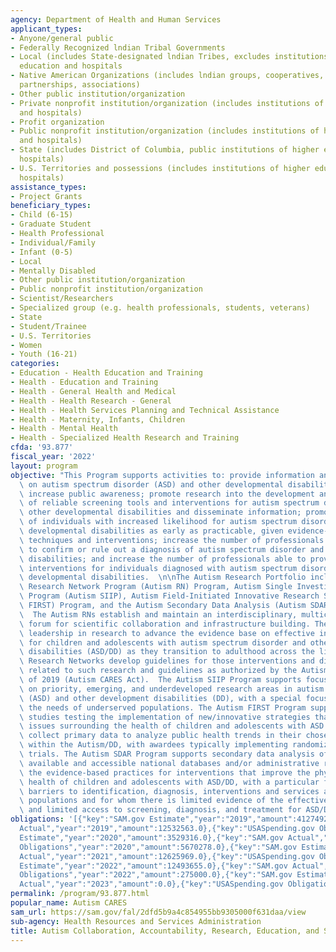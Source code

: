 ```yaml
---
agency: Department of Health and Human Services
applicant_types:
- Anyone/general public
- Federally Recognized lndian Tribal Governments
- Local (includes State-designated lndian Tribes, excludes institutions of higher
  education and hospitals
- Native American Organizations (includes lndian groups, cooperatives, corporations,
  partnerships, associations)
- Other public institution/organization
- Private nonprofit institution/organization (includes institutions of higher education
  and hospitals)
- Profit organization
- Public nonprofit institution/organization (includes institutions of higher education
  and hospitals)
- State (includes District of Columbia, public institutions of higher education and
  hospitals)
- U.S. Territories and possessions (includes institutions of higher education and
  hospitals)
assistance_types:
- Project Grants
beneficiary_types:
- Child (6-15)
- Graduate Student
- Health Professional
- Individual/Family
- Infant (0-5)
- Local
- Mentally Disabled
- Other public institution/organization
- Public nonprofit institution/organization
- Scientist/Researchers
- Specialized group (e.g. health professionals, students, veterans)
- State
- Student/Trainee
- U.S. Territories
- Women
- Youth (16-21)
categories:
- Education - Health Education and Training
- Health - Education and Training
- Health - General Health and Medical
- Health - Health Research - General
- Health - Health Services Planning and Technical Assistance
- Health - Maternity, Infants, Children
- Health - Mental Health
- Health - Specialized Health Research and Training
cfda: '93.877'
fiscal_year: '2022'
layout: program
objective: "This Program supports activities to: provide information and education\
  \ on autism spectrum disorder (ASD) and other developmental disabilities (DD) to\
  \ increase public awareness; promote research into the development and validation\
  \ of reliable screening tools and interventions for autism spectrum disorder and\
  \ other developmental disabilities and disseminate information; promote early screening\
  \ of individuals with increased likelihood for autism spectrum disorder and other\
  \ developmental disabilities as early as practicable, given evidence-based screening\
  \ techniques and interventions; increase the number of professionals who are able\
  \ to confirm or rule out a diagnosis of autism spectrum disorder and other developmental\
  \ disabilities; and increase the number of professionals able to provide evidence-based\
  \ interventions for individuals diagnosed with autism spectrum disorder or other\
  \ developmental disabilities.  \n\nThe Autism Research Portfolio includes the Autism\
  \ Research Network Program (Autism RN) Program, Autism Single Investigator Innovation\
  \ Program (Autism SIIP), Autism Field-Initiated Innovative Research Studies (Autism\
  \ FIRST) Program, and the Autism Secondary Data Analysis (Autism SDAR) Program.\
  \  The Autism RNs establish and maintain an interdisciplinary, multicenter research\
  \ forum for scientific collaboration and infrastructure building. They provide national\
  \ leadership in research to advance the evidence base on effective interventions\
  \ for children and adolescents with autism spectrum disorder and other developmental\
  \ disabilities (ASD/DD) as they transition to adulthood across the lifespan. The\
  \ Research Networks develop guidelines for those interventions and disseminate information\
  \ related to such research and guidelines as authorized by the Autism CARES Act\
  \ of 2019 (Autism CARES Act).  The Autism SIIP Program supports focused research\
  \ on priority, emerging, and underdeveloped research areas in autism spectrum disorder\
  \ (ASD) and other development disabilities (DD), with a special focus on addressing\
  \ the needs of underserved populations. The Autism FIRST Program supports research\
  \ studies testing the implementation of new/innovative strategies that address critical\
  \ issues surrounding the health of children and adolescents with ASD. These studies\
  \ collect primary data to analyze public health trends in their chosen area of focus\
  \ within the Autism/DD, with awardees typically implementing randomized control\
  \ trials. The Autism SDAR Program supports secondary data analysis of existing publicly\
  \ available and accessible national databases and/or administrative records to determine\
  \ the evidence-based practices for interventions that improve the physical and behavioral\
  \ health of children and adolescents with ASD/DD, with a particular focus on addressing\
  \ barriers to identification, diagnosis, interventions and services among underserved\
  \ populations and for whom there is limited evidence of the effectiveness of interventions,\
  \ and limited access to screening, diagnosis, and treatment for ASD/DD."
obligations: '[{"key":"SAM.gov Estimate","year":"2019","amount":4127492.0},{"key":"SAM.gov
  Actual","year":"2019","amount":12532563.0},{"key":"USASpending.gov Obligations","year":"2019","amount":1266830.0},{"key":"SAM.gov
  Estimate","year":"2020","amount":3529316.0},{"key":"SAM.gov Actual","year":"2020","amount":3524594.0},{"key":"USASpending.gov
  Obligations","year":"2020","amount":5670278.0},{"key":"SAM.gov Estimate","year":"2021","amount":4130477.0},{"key":"SAM.gov
  Actual","year":"2021","amount":12625969.0},{"key":"USASpending.gov Obligations","year":"2021","amount":0.0},{"key":"SAM.gov
  Estimate","year":"2022","amount":12493655.0},{"key":"SAM.gov Actual","year":"2022","amount":12490998.0},{"key":"USASpending.gov
  Obligations","year":"2022","amount":275000.0},{"key":"SAM.gov Estimate","year":"2023","amount":13907828.0},{"key":"SAM.gov
  Actual","year":"2023","amount":0.0},{"key":"USASpending.gov Obligations","year":"2023","amount":0.0}]'
permalink: /program/93.877.html
popular_name: Autism CARES
sam_url: https://sam.gov/fal/2dfd5b9a4c854955bb9305000f631daa/view
sub-agency: Health Resources and Services Administration
title: Autism Collaboration, Accountability, Research, Education, and Support
---
```

